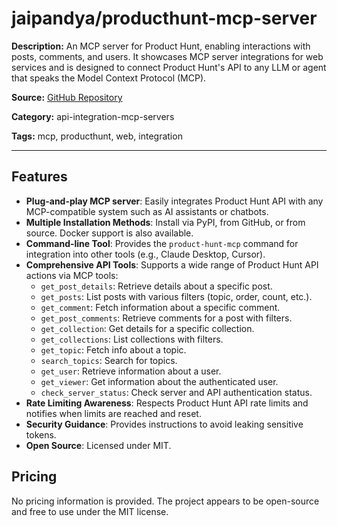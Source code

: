 # jaipandya/producthunt-mcp-server

**Description:**
An MCP server for Product Hunt, enabling interactions with posts, comments, and users. It showcases MCP server integrations for web services and is designed to connect Product Hunt's API to any LLM or agent that speaks the Model Context Protocol (MCP).

**Source:** [GitHub Repository](https://github.com/jaipandya/producthunt-mcp-server)

**Category:** api-integration-mcp-servers

**Tags:** mcp, producthunt, web, integration

---

## Features
- **Plug-and-play MCP server**: Easily integrates Product Hunt API with any MCP-compatible system such as AI assistants or chatbots.
- **Multiple Installation Methods**: Install via PyPI, from GitHub, or from source. Docker support is also available.
- **Command-line Tool**: Provides the `product-hunt-mcp` command for integration into other tools (e.g., Claude Desktop, Cursor).
- **Comprehensive API Tools**: Supports a wide range of Product Hunt API actions via MCP tools:
  - `get_post_details`: Retrieve details about a specific post.
  - `get_posts`: List posts with various filters (topic, order, count, etc.).
  - `get_comment`: Fetch information about a specific comment.
  - `get_post_comments`: Retrieve comments for a post with filters.
  - `get_collection`: Get details for a specific collection.
  - `get_collections`: List collections with filters.
  - `get_topic`: Fetch info about a topic.
  - `search_topics`: Search for topics.
  - `get_user`: Retrieve information about a user.
  - `get_viewer`: Get information about the authenticated user.
  - `check_server_status`: Check server and API authentication status.
- **Rate Limiting Awareness**: Respects Product Hunt API rate limits and notifies when limits are reached and reset.
- **Security Guidance**: Provides instructions to avoid leaking sensitive tokens.
- **Open Source**: Licensed under MIT.

## Pricing
No pricing information is provided. The project appears to be open-source and free to use under the MIT license.